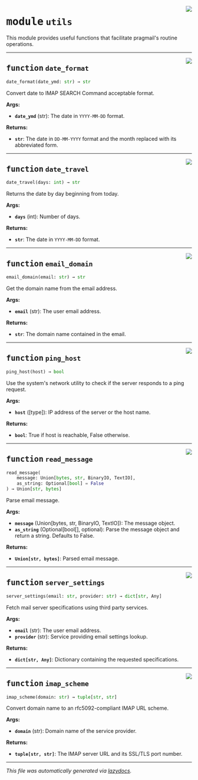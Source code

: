 <!-- markdownlint-disable -->

<a href="https://github.com/hunique/pragmail/tree/main/pragmail/utils.py#L0"><img align="right" style="float:right;" src="https://img.shields.io/badge/-source-cccccc?style=flat-square"></a>

# <kbd>module</kbd> `utils`
This module provides useful functions that facilitate pragmail's routine operations. 


---

<a href="https://github.com/hunique/pragmail/tree/main/pragmail/utils.py#L23"><img align="right" style="float:right;" src="https://img.shields.io/badge/-source-cccccc?style=flat-square"></a>

## <kbd>function</kbd> `date_format`

```python
date_format(date_ymd: str) → str
```

Convert date to IMAP SEARCH Command acceptable format. 



**Args:**
 
 - <b>`date_ymd`</b> (str):  The date in `YYYY-MM-DD` format. 



**Returns:**
 
 - <b>`str`</b>:  The date in `DD-MM-YYYY` format and the month replaced with its  abbreviated form. 


---

<a href="https://github.com/hunique/pragmail/tree/main/pragmail/utils.py#L37"><img align="right" style="float:right;" src="https://img.shields.io/badge/-source-cccccc?style=flat-square"></a>

## <kbd>function</kbd> `date_travel`

```python
date_travel(days: int) → str
```

Returns the date by day beginning from today. 



**Args:**
 
 - <b>`days`</b> (int):  Number of days. 



**Returns:**
 
 - <b>`str`</b>:  The date in `YYYY-MM-DD` format. 


---

<a href="https://github.com/hunique/pragmail/tree/main/pragmail/utils.py#L50"><img align="right" style="float:right;" src="https://img.shields.io/badge/-source-cccccc?style=flat-square"></a>

## <kbd>function</kbd> `email_domain`

```python
email_domain(email: str) → str
```

Get the domain name from the email address. 



**Args:**
 
 - <b>`email`</b> (str):  The user email address. 



**Returns:**
 
 - <b>`str`</b>:  The domain name contained in the email. 


---

<a href="https://github.com/hunique/pragmail/tree/main/pragmail/utils.py#L62"><img align="right" style="float:right;" src="https://img.shields.io/badge/-source-cccccc?style=flat-square"></a>

## <kbd>function</kbd> `ping_host`

```python
ping_host(host) → bool
```

Use the system's network utility to check if the server responds to a ping request. 



**Args:**
 
 - <b>`host`</b> ([type]):  IP address of the server or the host name. 



**Returns:**
 
 - <b>`bool`</b>:  True if host is reachable, False otherwise. 


---

<a href="https://github.com/hunique/pragmail/tree/main/pragmail/utils.py#L89"><img align="right" style="float:right;" src="https://img.shields.io/badge/-source-cccccc?style=flat-square"></a>

## <kbd>function</kbd> `read_message`

```python
read_message(
    message: Union[bytes, str, BinaryIO, TextIO],
    as_string: Optional[bool] = False
) → Union[str, bytes]
```

Parse email message. 



**Args:**
 
 - <b>`message`</b> (Union[bytes, str, BinaryIO, TextIO]):  The message object. 
 - <b>`as_string`</b> (Optional[bool[], optional):  Parse the message object and  return a string. Defaults to False. 



**Returns:**
 
 - <b>`Union[str, bytes]`</b>:  Parsed email message. 


---

<a href="https://github.com/hunique/pragmail/tree/main/pragmail/utils.py#L119"><img align="right" style="float:right;" src="https://img.shields.io/badge/-source-cccccc?style=flat-square"></a>

## <kbd>function</kbd> `server_settings`

```python
server_settings(email: str, provider: str) → dict[str, Any]
```

Fetch mail server specifications using third party services. 



**Args:**
 
 - <b>`email`</b> (str):  The user email address. 
 - <b>`provider`</b> (str):  Service providing email settings lookup. 



**Returns:**
 
 - <b>`dict[str, Any]`</b>:  Dictionary containing the requested specifications. 


---

<a href="https://github.com/hunique/pragmail/tree/main/pragmail/utils.py#L137"><img align="right" style="float:right;" src="https://img.shields.io/badge/-source-cccccc?style=flat-square"></a>

## <kbd>function</kbd> `imap_scheme`

```python
imap_scheme(domain: str) → tuple[str, str]
```

Convert domain name to an rfc5092-compliant IMAP URL scheme. 



**Args:**
 
 - <b>`domain`</b> (str):  Domain name of the service provider. 



**Returns:**
 
 - <b>`tuple[str, str]`</b>:  The IMAP server URL and its SSL/TLS port number. 




---

_This file was automatically generated via [lazydocs](https://github.com/ml-tooling/lazydocs)._
